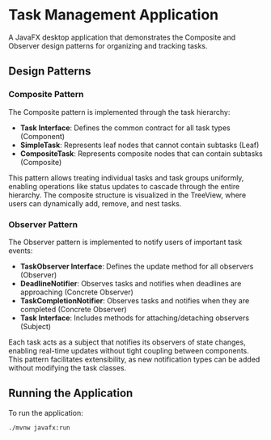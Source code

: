 # Task Management Application

A JavaFX desktop application that demonstrates the Composite and Observer design patterns for organizing and tracking tasks.

## Design Patterns

### Composite Pattern

The Composite pattern is implemented through the task hierarchy:

- **Task Interface**: Defines the common contract for all task types (Component)
- **SimpleTask**: Represents leaf nodes that cannot contain subtasks (Leaf)
- **CompositeTask**: Represents composite nodes that can contain subtasks (Composite)

This pattern allows treating individual tasks and task groups uniformly, enabling operations like status updates to cascade through the entire hierarchy. The composite structure is visualized in the TreeView, where users can dynamically add, remove, and nest tasks.

### Observer Pattern

The Observer pattern is implemented to notify users of important task events:

- **TaskObserver Interface**: Defines the update method for all observers (Observer)
- **DeadlineNotifier**: Observes tasks and notifies when deadlines are approaching (Concrete Observer)
- **TaskCompletionNotifier**: Observes tasks and notifies when they are completed (Concrete Observer)
- **Task Interface**: Includes methods for attaching/detaching observers (Subject)

Each task acts as a subject that notifies its observers of state changes, enabling real-time updates without tight coupling between components. This pattern facilitates extensibility, as new notification types can be added without modifying the task classes.

## Running the Application

To run the application:

```bash
./mvnw javafx:run
```
